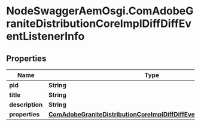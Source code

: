 # NodeSwaggerAemOsgi.ComAdobeGraniteDistributionCoreImplDiffDiffEventListenerInfo

## Properties
Name | Type | Description | Notes
------------ | ------------- | ------------- | -------------
**pid** | **String** |  | [optional] 
**title** | **String** |  | [optional] 
**description** | **String** |  | [optional] 
**properties** | [**ComAdobeGraniteDistributionCoreImplDiffDiffEventListenerProperties**](ComAdobeGraniteDistributionCoreImplDiffDiffEventListenerProperties.md) |  | [optional] 


